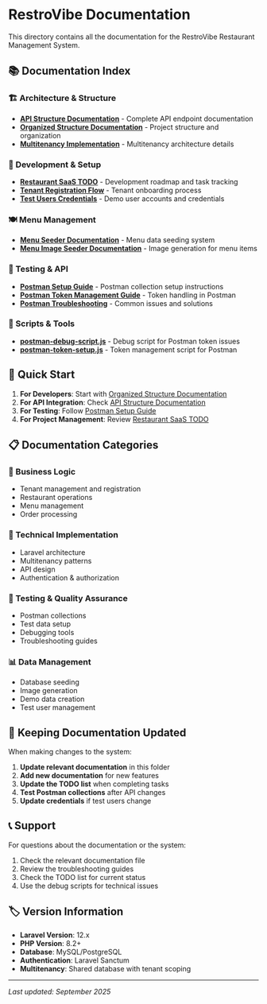 # RestroVibe Documentation

This directory contains all the documentation for the RestroVibe Restaurant Management System.

## 📚 Documentation Index

### 🏗️ Architecture & Structure
- **[API Structure Documentation](API_STRUCTURE_DOCUMENTATION.md)** - Complete API endpoint documentation
- **[Organized Structure Documentation](ORGANIZED_STRUCTURE_DOCUMENTATION.md)** - Project structure and organization
- **[Multitenancy Implementation](MULTITENANCY_IMPLEMENTATION.md)** - Multitenancy architecture details

### 🚀 Development & Setup
- **[Restaurant SaaS TODO](RESTAURANT_SAAS_TODO.md)** - Development roadmap and task tracking
- **[Tenant Registration Flow](TENANT_REGISTRATION_FLOW.md)** - Tenant onboarding process
- **[Test Users Credentials](TEST_USERS_CREDENTIALS.md)** - Demo user accounts and credentials

### 🍽️ Menu Management
- **[Menu Seeder Documentation](MENU_SEEDER_DOCUMENTATION.md)** - Menu data seeding system
- **[Menu Image Seeder Documentation](MENU_IMAGE_SEEDER_DOCUMENTATION.md)** - Image generation for menu items

### 🧪 Testing & API
- **[Postman Setup Guide](POSTMAN_SETUP_GUIDE.md)** - Postman collection setup instructions
- **[Postman Token Management Guide](POSTMAN_TOKEN_MANAGEMENT_GUIDE.md)** - Token handling in Postman
- **[Postman Troubleshooting](POSTMAN_TROUBLESHOOTING.md)** - Common issues and solutions

### 🔧 Scripts & Tools
- **[postman-debug-script.js](postman-debug-script.js)** - Debug script for Postman token issues
- **[postman-token-setup.js](postman-token-setup.js)** - Token management script for Postman

## 🎯 Quick Start

1. **For Developers**: Start with [Organized Structure Documentation](ORGANIZED_STRUCTURE_DOCUMENTATION.md)
2. **For API Integration**: Check [API Structure Documentation](API_STRUCTURE_DOCUMENTATION.md)
3. **For Testing**: Follow [Postman Setup Guide](POSTMAN_SETUP_GUIDE.md)
4. **For Project Management**: Review [Restaurant SaaS TODO](RESTAURANT_SAAS_TODO.md)

## 📋 Documentation Categories

### 🏢 Business Logic
- Tenant management and registration
- Restaurant operations
- Menu management
- Order processing

### 🔧 Technical Implementation
- Laravel architecture
- Multitenancy patterns
- API design
- Authentication & authorization

### 🧪 Testing & Quality Assurance
- Postman collections
- Test data setup
- Debugging tools
- Troubleshooting guides

### 📊 Data Management
- Database seeding
- Image generation
- Demo data creation
- Test user management

## 🔄 Keeping Documentation Updated

When making changes to the system:

1. **Update relevant documentation** in this folder
2. **Add new documentation** for new features
3. **Update the TODO list** when completing tasks
4. **Test Postman collections** after API changes
5. **Update credentials** if test users change

## 📞 Support

For questions about the documentation or the system:

1. Check the relevant documentation file
2. Review the troubleshooting guides
3. Check the TODO list for current status
4. Use the debug scripts for technical issues

## 🏷️ Version Information

- **Laravel Version**: 12.x
- **PHP Version**: 8.2+
- **Database**: MySQL/PostgreSQL
- **Authentication**: Laravel Sanctum
- **Multitenancy**: Shared database with tenant scoping

---

*Last updated: September 2025*

